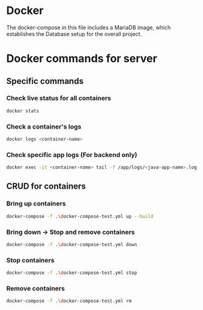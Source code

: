 # Docker
The docker-compose in this file includes a MariaDB image, which establishes the Database setup for the overall project.

# Docker commands for server
## Specific commands
### Check live status for all containers
```bash
docker stats
```

### Check a container's logs
```bash
docker logs <container-name>
```

### Check specific app logs (For backend only)
```bash
docker exec -it <container-name> tail -f /app/logs/<java-app-name>.log
```

## CRUD for containers
### Bring up containers
```bash
docker-compose -f .\docker-compose-test.yml up --build
```

### Bring down -> Stop and remove containers
```bash
docker-compose -f .\docker-compose-test.yml down
```

### Stop containers
```bash
docker-compose -f .\docker-compose-test.yml stop
```

### Remove containers
```bash
docker-compose -f .\docker-compose-test.yml rm
```